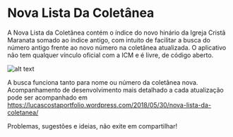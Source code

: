 # Nova Lista Da Coletânea
A Nova Lista da Coletânea contém o índice do novo hinário da Igreja Cristã Maranata somado ao índice antigo, com intuito de facilitar a busca do número antigo frente ao novo número na coletânea atualizada. O aplicativo não tem qualquer vínculo oficial com a ICM e é livre, de código aberto.

![alt text](https://i.imgur.com/BiU7k4O.png)

A busca funciona tanto para nome ou número da coletânea nova. Acompanhamento de desenvolvimento mais detalhado a cada atualização pode ser acompanhado em https://lucascostaportfolio.wordpress.com/2018/05/30/nova-lista-da-coletanea/ 

Problemas, sugestões e ideias, não exite em compartilhar!
